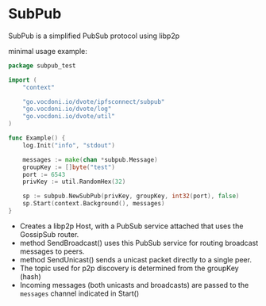 # SubPub

SubPub is a simplified PubSub protocol using libp2p

minimal usage example:
```go
package subpub_test

import (
	"context"

	"go.vocdoni.io/dvote/ipfsconnect/subpub"
	"go.vocdoni.io/dvote/log"
	"go.vocdoni.io/dvote/util"
)

func Example() {
	log.Init("info", "stdout")

	messages := make(chan *subpub.Message)
	groupKey := []byte("test")
	port := 6543
	privKey := util.RandomHex(32)

	sp := subpub.NewSubPub(privKey, groupKey, int32(port), false)
	sp.Start(context.Background(), messages)
}
```

* Creates a libp2p Host, with a PubSub service attached that uses the GossipSub router.
* method SendBroadcast() uses this PubSub service for routing broadcast messages to peers.
* method SendUnicast() sends a unicast packet directly to a single peer.
* The topic used for p2p discovery is determined from the groupKey (hash)
* Incoming messages (both unicasts and broadcasts) are passed to the `messages` channel indicated in Start()

